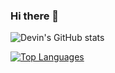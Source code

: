 ### Hi there 👋

<!--
**DevinW-sudo/DevinW-sudo** is a ✨ _special_ ✨ repository because its `README.md` (this file) appears on your GitHub profile.

Here are some ideas to get you started:

- 🔭 I’m currently working on - teaching university CS courses: Introduction to Algorithms and Data Structures (Python, Julia),
                                                                Computer Organization and Architecture (LC-3, Assembly, Machine Language), 
                                                                C++ Programming (C++, of course)
- 🌱 I’m currently learning: Julia, NLP common practices
- 👯 I’m looking to collaborate on: Computational Cognitive Narratology Research (Or anything NLP!)
- 🤔 I’m looking for help with: TBA
- 💬 Ask me about: Anything!
- 📫 How to reach me: Check the Twitter handle or my website - https://devwright.com
- 😄 Pronouns: he/him
- ⚡ Fun fact: I love playing/performing music!
-->

![Devin's GitHub stats](https://github-readme-stats-lilac-delta.vercel.app/api?username=DevinW-sudo&count_private=true)

[![Top Languages](https://github-readme-stats-lilac-delta.vercel.app/api/top-langs/?username=DevinW-sudo)](https://github.com/DevinW-sudo/github-readme-stats)
